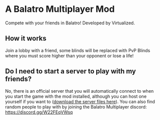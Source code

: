 # A Balatro Multiplayer Mod

Compete with your friends in Balatro! Developed by Virtualized.

## How it works

Join a lobby with a friend, some blinds will be replaced with PvP Blinds where you must score higher than your opponent or lose a life!

## Do I need to start a server to play with my friends?

No, there is an official server that you will automatically connect to when you start the game with the mod installed, although you can host one yourself if you want to ([download the server files here](https://github.com/V-rtualized/BalatroMultiplayerAPI-Server)). You can also find random people to play with by joining the Balatro Multiplayer discord: https://discord.gg/W22FEqVWsq